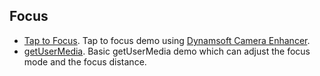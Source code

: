 ## Focus

* [Tap to Focus](https://tony-xlh.github.io/getUserMedia-demos/focus/cameraEnhancer.html). Tap to focus demo using [Dynamsoft Camera Enhancer](https://www.dynamsoft.com/camera-enhancer/docs/web/programming/javascript/user-guide/index.html?lang=javascript).
* [getUserMedia](https://tony-xlh.github.io/getUserMedia-demos/focus/getUserMedia.html). Basic getUserMedia demo which can adjust the focus mode and the focus distance.

